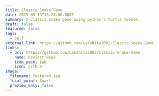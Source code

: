 ```yaml
---
title: Classic Snake Game
date: 2019-05-13T13:28:00.000Z
summary: A classic snake game using python's turtle module.
draft: false
featured: false
tags:
  - Self
external_link: https://github.com/Lakshita2002/Classic-Snake-Game
links:
  - url: https://github.com/Lakshita2002/Classic-Snake-Game
    name: Project Repo
    icon_pack: fab
    icon: github
image:
  filename: featured.jpg
  focal_point: Smart
  preview_only: false
---
```

